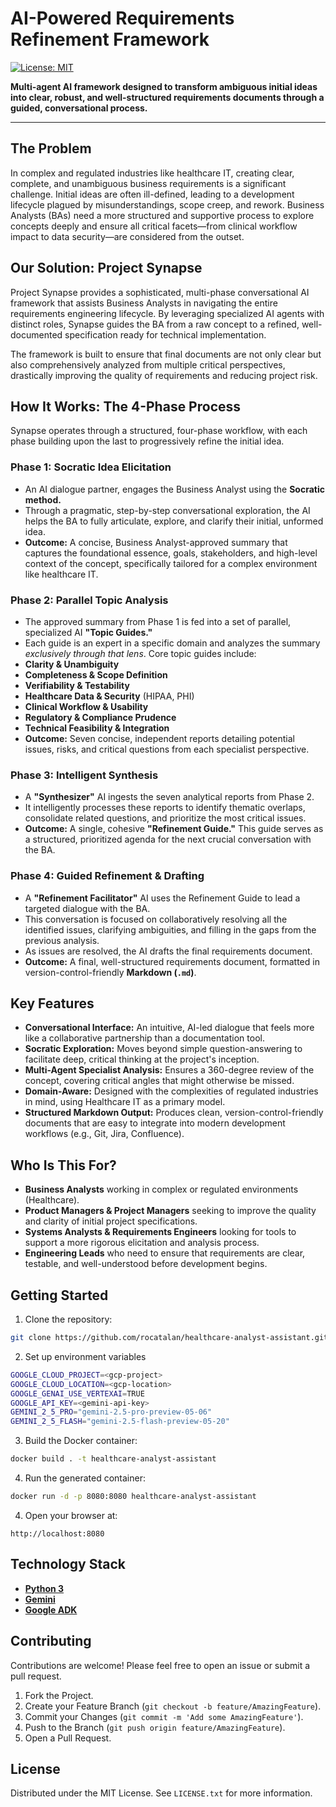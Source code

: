 # AI-Powered Requirements Refinement Framework

[![License: MIT](https://img.shields.io/badge/License-MIT-yellow.svg)](https://opensource.org/licenses/MIT)

**Multi-agent AI framework designed to transform ambiguous initial ideas into clear, robust, and well-structured requirements documents through a guided, conversational process.**

---

## The Problem

In complex and regulated industries like healthcare IT, creating clear, complete, and unambiguous business requirements is a significant challenge. Initial ideas are often ill-defined, leading to a development lifecycle plagued by misunderstandings, scope creep, and rework. Business Analysts (BAs) need a more structured and supportive process to explore concepts deeply and ensure all critical facets—from clinical workflow impact to data security—are considered from the outset.

## Our Solution: Project Synapse

Project Synapse provides a sophisticated, multi-phase conversational AI framework that assists Business Analysts in navigating the entire requirements engineering lifecycle. By leveraging specialized AI agents with distinct roles, Synapse guides the BA from a raw concept to a refined, well-documented specification ready for technical implementation.

The framework is built to ensure that final documents are not only clear but also comprehensively analyzed from multiple critical perspectives, drastically improving the quality of requirements and reducing project risk.

## How It Works: The 4-Phase Process

Synapse operates through a structured, four-phase workflow, with each phase building upon the last to progressively refine the initial idea.

### Phase 1: Socratic Idea Elicitation
* An AI dialogue partner, engages the Business Analyst using the **Socratic method.**
* Through a pragmatic, step-by-step conversational exploration, the AI helps the BA to fully articulate, explore, and clarify their initial, unformed idea.
* **Outcome:** A concise, Business Analyst-approved summary that captures the foundational essence, goals, stakeholders, and high-level context of the concept, specifically tailored for a complex environment like healthcare IT.

### Phase 2: Parallel Topic Analysis
* The approved summary from Phase 1 is fed into a set of parallel, specialized AI **"Topic Guides."**
* Each guide is an expert in a specific domain and analyzes the summary *exclusively through that lens*. Core topic guides include:
* **Clarity & Unambiguity**
* **Completeness & Scope Definition**
* **Verifiability & Testability**
* **Healthcare Data & Security** (HIPAA, PHI)
* **Clinical Workflow & Usability**
* **Regulatory & Compliance Prudence**
* **Technical Feasibility & Integration**
* **Outcome:** Seven concise, independent reports detailing potential issues, risks, and critical questions from each specialist perspective.

### Phase 3: Intelligent Synthesis
* A **"Synthesizer"** AI ingests the seven analytical reports from Phase 2.
* It intelligently processes these reports to identify thematic overlaps, consolidate related questions, and prioritize the most critical issues.
* **Outcome:** A single, cohesive **"Refinement Guide."** This guide serves as a structured, prioritized agenda for the next crucial conversation with the BA.

### Phase 4: Guided Refinement & Drafting
* A **"Refinement Facilitator"** AI uses the Refinement Guide to lead a targeted dialogue with the BA.
* This conversation is focused on collaboratively resolving all the identified issues, clarifying ambiguities, and filling in the gaps from the previous analysis.
* As issues are resolved, the AI drafts the final requirements document.
* **Outcome:** A final, well-structured requirements document, formatted in version-control-friendly **Markdown (`.md`)**.

## Key Features

* **Conversational Interface:** An intuitive, AI-led dialogue that feels more like a collaborative partnership than a documentation tool.
* **Socratic Exploration:** Moves beyond simple question-answering to facilitate deep, critical thinking at the project's inception.
* **Multi-Agent Specialist Analysis:** Ensures a 360-degree review of the concept, covering critical angles that might otherwise be missed.
* **Domain-Aware:** Designed with the complexities of regulated industries in mind, using Healthcare IT as a primary model.
* **Structured Markdown Output:** Produces clean, version-control-friendly documents that are easy to integrate into modern development workflows (e.g., Git, Jira, Confluence).

## Who Is This For?

* **Business Analysts** working in complex or regulated environments (Healthcare).
* **Product Managers & Project Managers** seeking to improve the quality and clarity of initial project specifications.
* **Systems Analysts & Requirements Engineers** looking for tools to support a more rigorous elicitation and analysis process.
* **Engineering Leads** who need to ensure that requirements are clear, testable, and well-understood before development begins.

## Getting Started

1. Clone the repository:
```bash
git clone https://github.com/rocatalan/healthcare-analyst-assistant.git
```
2. Set up environment variables
```bash
GOOGLE_CLOUD_PROJECT=<gcp-project>
GOOGLE_CLOUD_LOCATION=<gcp-location>
GOOGLE_GENAI_USE_VERTEXAI=TRUE
GOOGLE_API_KEY=<gemini-api-key>
GEMINI_2_5_PRO="gemini-2.5-pro-preview-05-06"
GEMINI_2_5_FLASH="gemini-2.5-flash-preview-05-20"

```
3. Build the Docker container:
```bash
docker build . -t healthcare-analyst-assistant
```
4. Run the generated container:
```bash
docker run -d -p 8080:8080 healthcare-analyst-assistant
```
4. Open your browser at:
```
http://localhost:8080
```

## Technology Stack

* [**Python 3**](https://www.python.org/) 
* [**Gemini**](https://ai.google.dev/gemini-api/docs)
* [**Google ADK**](https://google.github.io/adk-docs/)

## Contributing

Contributions are welcome! Please feel free to open an issue or submit a pull request.

1. Fork the Project.
2. Create your Feature Branch (`git checkout -b feature/AmazingFeature`).
3. Commit your Changes (`git commit -m 'Add some AmazingFeature'`).
4. Push to the Branch (`git push origin feature/AmazingFeature`).
5. Open a Pull Request.

## License

Distributed under the MIT License. See `LICENSE.txt` for more information.
